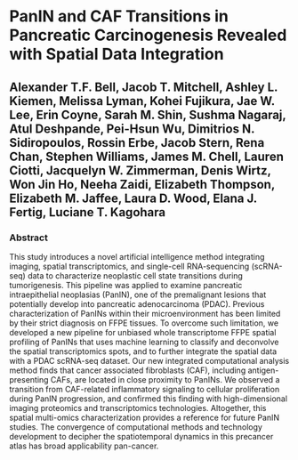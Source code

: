 # PanIN and CAF Transitions in Pancreatic Carcinogenesis Revealed with Spatial Data Integration

## Alexander T.F. Bell, Jacob T. Mitchell, Ashley L. Kiemen, Melissa Lyman, Kohei Fujikura, Jae W. Lee, Erin Coyne, Sarah M. Shin, Sushma Nagaraj, Atul Deshpande, Pei-Hsun Wu, Dimitrios N. Sidiropoulos, Rossin Erbe, Jacob Stern, Rena Chan, Stephen Williams, James M. Chell, Lauren Ciotti, Jacquelyn W. Zimmerman, Denis Wirtz, Won Jin Ho, Neeha Zaidi, Elizabeth Thompson, Elizabeth M. Jaffee, Laura D. Wood, Elana J. Fertig, Luciane T. Kagohara

### Abstract

This study introduces a novel artificial intelligence method integrating imaging, spatial transcriptomics, and single-cell RNA-sequencing (scRNA-seq) data to characterize neoplastic cell state transitions during tumorigenesis. This pipeline was applied to examine pancreatic intraepithelial neoplasias (PanIN), one of the premalignant lesions that potentially develop into pancreatic adenocarcinoma (PDAC). Previous characterization of PanINs within their microenvironment has been limited by their strict diagnosis on FFPE tissues. To overcome such limitation, we developed a new pipeline for unbiased whole transcriptome FFPE spatial profiling of PanINs that uses machine learning to classify and deconvolve the spatial transcriptomics spots, and to further integrate the spatial data with a PDAC scRNA-seq dataset. Our new integrated computational analysis method finds that cancer associated fibroblasts (CAF), including antigen-presenting CAFs, are located in close proximity to PanINs. We observed a transition from CAF-related inflammatory signaling to cellular proliferation during PanIN progression, and confirmed this finding with high-dimensional imaging proteomics and transcriptomics technologies. Altogether, this spatial multi-omics characterization provides a reference for future PanIN studies. The convergence of computational methods and technology development to decipher the spatiotemporal dynamics in this precancer atlas has broad applicability pan-cancer.

